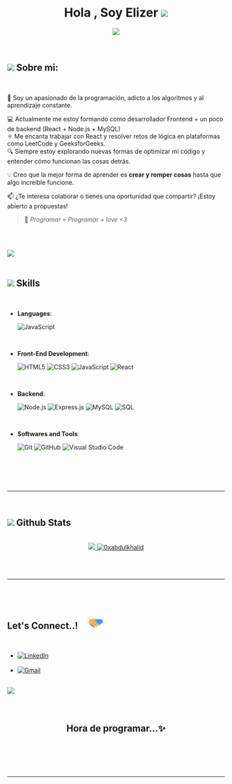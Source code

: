 
<h1 align="center"><b>Hola , Soy Elizer </b><img src="https://media.giphy.com/media/hvRJCLFzcasrR4ia7z/giphy.gif" width="35"></h1>

<p align="center">
  <a href="https://github.com/DenverCoder1/readme-typing-svg">
    <img src="https://readme-typing-svg.herokuapp.com?font=Time+New+Roman&color=cyan&size=25&center=true&vCenter=true&width=600&height=100&lines=Adicto+a+los+algoritmos...;Programar+=+Programar+%2B+love+%3C3">
  </a>
</p>



<br>



	
## <img src="https://media2.giphy.com/media/QssGEmpkyEOhBCb7e1/giphy.gif?cid=ecf05e47a0n3gi1bfqntqmob8g9aid1oyj2wr3ds3mg700bl&rid=giphy.gif" width ="25"> **Sobre mi:**


<br>


🧠 Soy un apasionado de la programación, adicto a los algoritmos y al aprendizaje constante.

💻 Actualmente me estoy formando como desarrollador Frontend + un poco de backend (React + Node.js + MySQL)  
⚛️ Me encanta trabajar con React y resolver retos de lógica en plataformas como LeetCode y GeeksforGeeks.  
🔍 Siempre estoy explorando nuevas formas de optimizar mi código y entender cómo funcionan las cosas detrás.

💡 Creo que la mejor forma de aprender es **crear y romper cosas** hasta que algo increíble funcione.

📫 ¿Te interesa colaborar o tienes una oportunidad que compartir? ¡Estoy abierto a propuestas!

> 🧩 *Programar = Programar + love <3*


<br><br>

<img src="https://user-images.githubusercontent.com/73097560/115834477-dbab4500-a447-11eb-908a-139a6edaec5c.gif"><br><br>

## <img src="https://media2.giphy.com/media/QssGEmpkyEOhBCb7e1/giphy.gif?cid=ecf05e47a0n3gi1bfqntqmob8g9aid1oyj2wr3ds3mg700bl&rid=giphy.gif" width ="25"><b> Skills</b>
<br>

<p align="center">

- **Languages**:
 
    ![JavaScript](https://img.shields.io/badge/JavaScript%20-%23F7DF1E.svg?style=for-the-badge&logo=javascript&logoColor=black)
   

<br>   
    
- **Front-End Development**:

   ![HTML5](https://img.shields.io/badge/HTML5%20-%23E34F26.svg?style=for-the-badge&logo=html5&logoColor=white)
   ![CSS3](https://img.shields.io/badge/CSS%20-%231572B6.svg?style=for-the-badge&logo=css3&logoColor=white)
   ![JavaScript](https://img.shields.io/badge/JavaScript%20-%23F7DF1E.svg?style=for-the-badge&logo=javascript&logoColor=black)
   ![React](https://img.shields.io/badge/-ReactJs-61DAFB?logo=react&logoColor=white&style=for-the-badge)


<br>

- **Backend**:

    
   ![Node.js](https://img.shields.io/badge/node.js-339933?logo=Node.js&logoColor=white&style=for-the-badge)
   ![Express.js](https://img.shields.io/badge/express.js-000000?logo=express&logoColor=white&style=for-the-badge)
   ![MySQL](https://img.shields.io/badge/MySQL-4479A1?logo=mysql&logoColor=white&style=for-the-badge)
   ![SQL](https://img.shields.io/badge/SQL-CC2927?logo=Microsoft%20SQL%20Server&logoColor=white&style=for-the-badge)

    
<br>

- **Softwares and Tools**:

    ![Git](https://img.shields.io/badge/git-%23F05033.svg?style=for-the-badge&logo=git&logoColor=white)
    ![GitHub](https://img.shields.io/badge/github-%23121011.svg?style=for-the-badge&logo=github&logoColor=white)
    ![Visual Studio Code](https://img.shields.io/badge/Visual%20Studio%20Code-0078d7.svg?style=for-the-badge&logo=visual-studio-code&logoColor=white)

<br>



</p>

<br>
<br>

-----

<br>


## <img src="https://media.giphy.com/media/iY8CRBdQXODJSCERIr/giphy.gif" width="35"><b> Github Stats </b>
<br>

<div align="center">

<a href="https://github.com/0xabdulkhalid/">
  <img src="https://github-readme-stats.vercel.app/api?username=0xabdulkhalid&include_all_commits=true&count_private=true&show_icons=true&line_height=20&title_color=7A7ADB&icon_color=2234AE&text_color=D3D3D3&bg_color=0,000000,130F40" width="450"/>
  <img src="https://github-readme-stats.vercel.app/api/top-langs?username=0xabdulkhalid&show_icons=true&locale=en&layout=compact&line_height=20&title_color=7A7ADB&icon_color=2234AE&text_color=D3D3D3&bg_color=0,000000,130F40" width="375"  alt="0xabdulkhalid"/>

</a>
</div>

<br>
<br>
<br>

-----

<br>
<br>

## <b> Let's Connect..!</b><img src="https://github.com/0xAbdulKhalid/0xAbdulKhalid/raw/main/assets/mdImages/handshake.gif" width ="80">
<br>
<div align='left'>

<ul>

<li>
    <a href="https://www.linkedin.com/in/ronald-almanzar-vasques-5ab283361/" target="_blank">
      <img src="https://img.shields.io/badge/LinkedIn-Ronald%20Almanzar-0A66C2?style=for-the-badge&logo=linkedin&logoColor=white" alt="LinkedIn">
    </a>
  </li>

<br>

<li>
  <a href="mailto:ronaldalmanzarvasques@gmail.com" target="_blank">
    <img src="https://img.shields.io/badge/Gmail-ronaldalmanzarvasques%40gmail.com-D14836?style=for-the-badge&logo=gmail&logoColor=white" alt="Gmail">
  </a>
</li>


	
</ul>
</div>

<br>
<img src="https://user-images.githubusercontent.com/73097560/115834477-dbab4500-a447-11eb-908a-139a6edaec5c.gif">
<br>
<br>
<br>

<div align='center'>

## <b>Hora de programar...✨</b>

</div>
<br>
<br>
<br>
<br>

---

<br>


